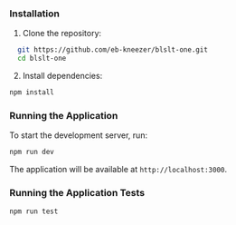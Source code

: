 ### Installation

1. Clone the repository:

```sh
  git https://github.com/eb-kneezer/blslt-one.git
  cd blslt-one
```

2. Install dependencies:

```sh
npm install
```

### Running the Application

To start the development server, run:

```sh
npm run dev
```

The application will be available at `http://localhost:3000`.

### Running the Application Tests

```sh
npm run test
```
